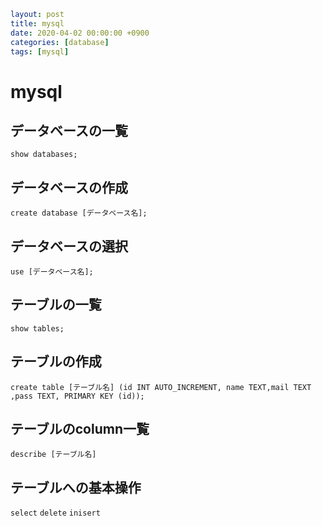 ```yaml
layout: post
title: mysql
date: 2020-04-02 00:00:00 +0900
categories: [database]
tags: [mysql]
```
# mysql

## データベースの一覧

```mysql
show databases;
```

## データベースの作成

```mysql
create database [データベース名];
```

## データベースの選択

```mysql
use [データベース名];
```

## テーブルの一覧

```mysql
show tables;
```

## テーブルの作成

```mysql
create table [テーブル名] (id INT AUTO_INCREMENT, name TEXT,mail TEXT ,pass TEXT, PRIMARY KEY (id));
```

## テーブルのcolumn一覧

```mysql
describe [テーブル名]
```

## テーブルへの基本操作

`select` `delete` `inisert` 

